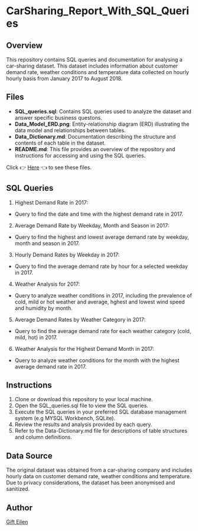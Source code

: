 # CarSharing_Report_With_SQL_Queries
## Overview
This repository contains SQL queries and documentation for analysing a car-sharing dataset. This dataset includes information about customer demand rate, weather conditions and temperature data collected on hourly hourly basis from January 2017 to August 2018.
## Files
- **SQL_queries.sql**: Contains SQL queries used to analyze the dataset and answer specific business questons.
- **Data_Model_ERD.png**: Entity-relationship diagram (ERD) illustrating the data model and relationships between tables.
- **Data_Dictionary.md**: Documentation describing the structure and contents of each table in the dataset.
- **README.md**: This file provides an overview of the repository and instructions for accessing and using the SQL queries.

Click 👉 [Here](https://drive.google.com/drive/folders/1-xIJNwqBYKU0rYWj64w35DqN6LSV3s2c?usp=sharing) 👈 to see these files.

## SQL Queries
1. Highest Demand Rate in 2017:
- Query to find the date and time with the highest demand rate in 2017.

2. Average Demand Rate by Weekday, Month and Season in 2017:
- Query to find the highest and lowest average demand rate by weekday, month and season in 2017.

3. Hourly Demand Rates by Weekday in 2017:
- Query to find the average demand rate by hour for a selected weekday in 2017.

4. Weather Analysis for 2017:
- Query to analyze weather conditions in 2017, including the prevalence of cold, mild or hot weather and average, hghest and lowest wind speed and humidity by month.

5. Average Demand Rates by Weather Category in 2017:
- Query to find the average demand rate for each weather category (cold, mild, hot) in 2017.

6. Weather Analysis for the Highest Demand Month in 2017:
- Query to analyze weather conditions for the month with the highest average demand rate in 2017.

## Instructions
1. Clone or download this repository to your local machine.
2. Open the SQL_queries.sql file to view the SQL queries.
3. Execute the SQL queries in your preferred SQL database management system (e.g MYSQL Workbench, SQLite).
4. Review the results and analysis provided by each query.
5. Refer to the Data-Dictionary.md file for descriptions of table structures and column definitions.

## Data Source
The original dataset was obtained from a car-sharing company and includes hourly data on customer demand rate, weather conditions and temperature. Due to privacy considerations, the dataset has been anonymised and sanitized.

## Author
[Gift Eilen](https://www.linkedin.com/in/gift-eilen-435409231/)




